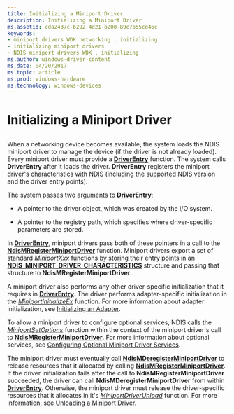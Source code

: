 ```yaml
---
title: Initializing a Miniport Driver
description: Initializing a Miniport Driver
ms.assetid: cda2437c-b292-4d21-b200-89c7b55cd46c
keywords:
- miniport drivers WDK networking , initializing
- initializing miniport drivers
- NDIS miniport drivers WDK , initializing
ms.author: windows-driver-content
ms.date: 04/20/2017
ms.topic: article
ms.prod: windows-hardware
ms.technology: windows-devices
---
```


# Initializing a Miniport Driver


## <a href="" id="ddk-initializing-a-miniport-driver-ng"></a>


When a networking device becomes available, the system loads the NDIS miniport driver to manage the device (if the driver is not already loaded). Every miniport driver must provide a [**DriverEntry**](https://msdn.microsoft.com/library/windows/hardware/ff548818) function. The system calls **DriverEntry** after it loads the driver. **DriverEntry** registers the miniport driver's characteristics with NDIS (including the supported NDIS version and the driver entry points).

The system passes two arguments to [**DriverEntry**](https://msdn.microsoft.com/library/windows/hardware/ff548818):

-   A pointer to the driver object, which was created by the I/O system.

-   A pointer to the registry path, which specifies where driver-specific parameters are stored.

In [**DriverEntry**](https://msdn.microsoft.com/library/windows/hardware/ff548818), miniport drivers pass both of these pointers in a call to the [**NdisMRegisterMiniportDriver**](https://msdn.microsoft.com/library/windows/hardware/ff563654) function. Miniport drivers export a set of standard *MiniportXxx* functions by storing their entry points in an [**NDIS\_MINIPORT\_DRIVER\_CHARACTERISTICS**](https://msdn.microsoft.com/library/windows/hardware/ff565958) structure and passing that structure to **NdisMRegisterMiniportDriver**.

A miniport driver also performs any other driver-specific initialization that it requires in [**DriverEntry**](https://msdn.microsoft.com/library/windows/hardware/ff548818). The driver performs adapter-specific initialization in the [*MiniportInitializeEx*](https://msdn.microsoft.com/library/windows/hardware/ff559389) function. For more information about adapter initialization, see [Initializing an Adapter](initializing-a-miniport-adapter.md).

To allow a miniport driver to configure optional services, NDIS calls the [*MiniportSetOptions*](https://msdn.microsoft.com/library/windows/hardware/ff559443) function within the context of the miniport driver's call to [**NdisMRegisterMiniportDriver**](https://msdn.microsoft.com/library/windows/hardware/ff563654). For more information about optional services, see [Configuring Optional Miniport Driver Services](configuring-optional-miniport-driver-services.md).

The miniport driver must eventually call [**NdisMDeregisterMiniportDriver**](https://msdn.microsoft.com/library/windows/hardware/ff563578) to release resources that it allocated by calling [**NdisMRegisterMiniportDriver**](https://msdn.microsoft.com/library/windows/hardware/ff563654). If the driver initialization fails after the call to **NdisMRegisterMiniportDriver** succeeded, the driver can call **NdisMDeregisterMiniportDriver** from within [**DriverEntry**](https://msdn.microsoft.com/library/windows/hardware/ff548818). Otherwise, the miniport driver must release the driver-specific resources that it allocates in it's [*MiniportDriverUnload*](https://msdn.microsoft.com/library/windows/hardware/ff559378) function. For more information, see [Unloading a Miniport Driver](unloading-a-miniport-driver.md).

 

 






